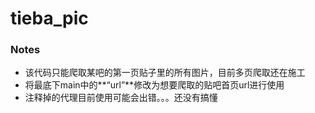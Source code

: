 # tieba_pic

### Notes

* 该代码只能爬取某吧的第一页贴子里的所有图片，目前多页爬取还在施工
* 将最底下main中的**“url”**修改为想要爬取的贴吧首页url进行使用
* 注释掉的代理目前使用可能会出错。。。还没有搞懂

